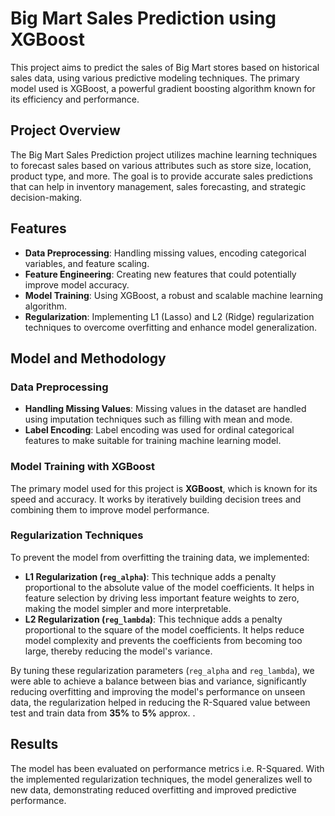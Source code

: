 # Big Mart Sales Prediction using XGBoost

This project aims to predict the sales of Big Mart stores based on historical sales data, using various predictive modeling techniques. The primary model used is XGBoost, a powerful gradient boosting algorithm known for its efficiency and performance.

## Project Overview

The Big Mart Sales Prediction project utilizes machine learning techniques to forecast sales based on various attributes such as store size, location, product type, and more. The goal is to provide accurate sales predictions that can help in inventory management, sales forecasting, and strategic decision-making.

## Features

  - **Data Preprocessing**: Handling missing values, encoding categorical variables, and feature scaling.
  - **Feature Engineering**: Creating new features that could potentially improve model accuracy.
  - **Model Training**: Using XGBoost, a robust and scalable machine learning algorithm.
  - **Regularization**: Implementing L1 (Lasso) and L2 (Ridge) regularization techniques to overcome overfitting and enhance model generalization.

## Model and Methodology

### Data Preprocessing

  - **Handling Missing Values**: Missing values in the dataset are handled using imputation techniques such as filling with mean and mode.
  - **Label Encoding**: Label encoding was used for ordinal categorical features to make suitable for training machine learning model.


### Model Training with XGBoost

The primary model used for this project is **XGBoost**, which is known for its speed and accuracy. It works by iteratively building decision trees and combining them to improve model performance.

### Regularization Techniques

To prevent the model from overfitting the training data, we implemented:

  - **L1 Regularization (`reg_alpha`)**: This technique adds a penalty proportional to the absolute value of the model coefficients. It helps in feature selection by driving less important feature weights to 
  zero, making the model simpler and more interpretable.
  - **L2 Regularization (`reg_lambda`)**: This technique adds a penalty proportional to the square of the model coefficients. It helps reduce model complexity and prevents the coefficients from becoming too 
  large, thereby reducing the model's variance.

By tuning these regularization parameters (`reg_alpha` and `reg_lambda`), we were able to achieve a balance between bias and variance, significantly reducing overfitting and improving the model's performance on unseen data, the regularization helped in reducing the R-Squared value between test and train data from **35%** to **5%** approx. .

## Results

The model has been evaluated on performance metrics i.e. R-Squared. With the implemented regularization techniques, the model generalizes well to new data, demonstrating reduced overfitting and improved predictive performance.
